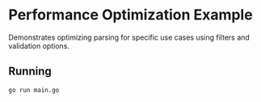 # Performance Optimization Example

Demonstrates optimizing parsing for specific use cases using filters and validation options.

## Running

```bash
go run main.go
```
